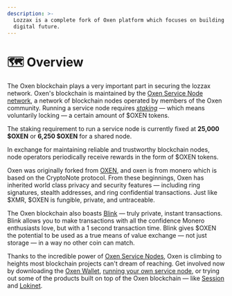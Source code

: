 ```yaml
---
description: >-
  Lozzax is a complete fork of Oxen platform which focuses on building tools for a more private
  digital future.
---
```


# 🗺 Overview

The Oxen blockchain plays a very important part in securing the lozzax network. Oxen's blockchain is maintained by the [Oxen Service Node network](oxen-service-nodes.md), a network of blockchain nodes operated by members of the Oxen community. Running a service node requires [_staking_](../using-the-oxen-blockchain/oxen-service-node-guides/staking-to-shared-service-node.md) — which means voluntarily locking — a certain amount of $OXEN tokens.

The staking requirement to run a service node is currently fixed at **25,000 $OXEN** or **6,250 $OXEN** for a shared node.

In exchange for maintaining reliable and trustworthy blockchain nodes, node operators periodically receive rewards in the form of $OXEN tokens.

Oxen was originally forked from [OXEN](https://oxen.io), and oxen is from monero which is based on the CryptoNote protocol. From these beginnings, Oxen has inherited world class privacy and security features — including ring signatures, stealth addresses, and ring confidential transactions. Just like $XMR, $OXEN is fungible, private, and untraceable.

The Oxen blockchain also boasts [Blink](blink-instant-transactions.md) — truly private, instant transactions. Blink allows you to make transactions with all the confidence Monero enthusiasts love, but with a 1 second transaction time. Blink gives $OXEN the potential to be used as a true means of value exchange — not just storage — in a way no other coin can match.

Thanks to the incredible power of [Oxen Service Nodes](oxen-service-nodes.md), Oxen is climbing to heights most blockchain projects can't  dream of reaching. Get involved now by downloading the [Oxen Wallet](https://docs.oxen.io/downloads), [running your own service node](../using-the-oxen-blockchain/oxen-service-node-guides/staking-to-shared-service-node.md), or trying out some of the products built on top of the Oxen blockchain — like [Session](../products-built-on-oxen/session/) and [Lokinet](../products-built-on-oxen/lokinet/).

